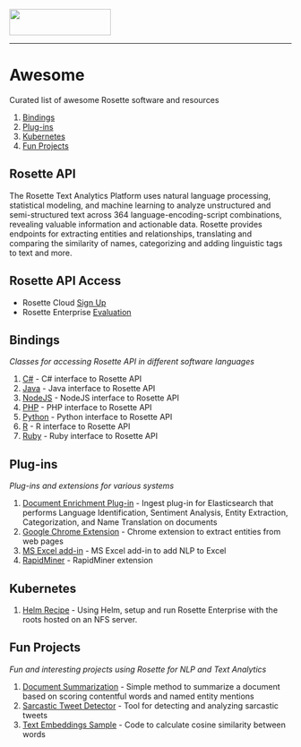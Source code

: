 <a href="https://www.rosette.com"><img src="https://s3.amazonaws.com/styleguide.basistech.com/logos/rosette-logo.png" width="181" height="47" /></a>

---

# Awesome
Curated list of awesome Rosette software and resources
1. [Bindings](#bindings)
1. [Plug-ins](#plug-ins)
1. [Kubernetes](#kubernetes)
1. [Fun Projects](#fun-projects)

## Rosette API
The Rosette Text Analytics Platform uses natural language processing, statistical modeling, and machine learning to
analyze unstructured and semi-structured text across 364 language-encoding-script combinations, revealing valuable
information and actionable data. Rosette provides endpoints for extracting entities and relationships, translating and
comparing the similarity of names, categorizing and adding linguistic tags to text and more.

## Rosette API Access
- Rosette Cloud [Sign Up](https://developer.rosette.com/signup)
- Rosette Enterprise [Evaluation](https://www.rosette.com/product-eval/)

## Bindings

*Classes for accessing Rosette API in different software languages*

1. [C#](https://github.com/rosette-api/csharp) - C# interface to Rosette API 
1. [Java](https://github.com/rosette-api/java) - Java interface to Rosette API
1. [NodeJS](https://github.com/rosette-api/nodejs) - NodeJS interface to Rosette API
1. [PHP](https://github.com/rosette-api/php) - PHP interface to Rosette API
1. [Python](https://github.com/rosette-api/python) - Python interface to Rosette API
1. [R](https://github.com/rosette-api/R-Binding) - R interface to Rosette API
1. [Ruby](https://github.com/rosette-api/ruby) - Ruby interface to Rosette API

## Plug-ins

*Plug-ins and extensions for various systems*

1. [Document Enrichment Plug-in](https://github.com/rosette-api/rosette-elasticsearch-plugin) - Ingest plug-in for Elasticsearch that performs Language Identification, Sentiment Analysis, Entity Extraction, Categorization, and Name Translation on documents 
1. [Google Chrome Extension](https://github.com/rosette-api-community/chrome-ext-entities) - Chrome extension to extract entities from web pages 
1. [MS Excel add-in](https://github.com/rosette-api-community/rosette-for-excel) - MS Excel add-in to add NLP to Excel
1. [RapidMiner](https://marketplace.rapidminer.com/UpdateServer/faces/product_details.xhtml?productId=rmx_rosette_text_toolkit) - RapidMiner extension

## Kubernetes
1. [Helm Recipe](https://github.com/rosette-api/helm) - Using Helm, setup and run Rosette Enterprise with the roots hosted on an NFS server.

## Fun Projects

*Fun and interesting projects using Rosette for NLP and Text Analytics*

1. [Document Summarization](https://github.com/rosette-api-community/document-summarization) - Simple method to summarize a document based on scoring contentful words and named entity mentions
1. [Sarcastic Tweet Detector](https://github.com/rosette-api-community/rosette-sarcasm-detector) - Tool for detecting and analyzing sarcastic tweets
1. [Text Embeddings Sample](https://github.com/rosette-api-community/text-embeddings-sample) - Code to calculate cosine similarity between words 
